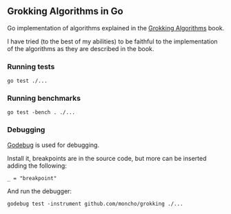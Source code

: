 ## Grokking Algorithms in Go

Go implementation of algorithms explained in the [Grokking Algorithms](https://www.manning.com/books/grokking-algorithms) book.

I have tried (to the best of my abilities) to be faithful to the implementation of the algorithms as they are described in the book.

### Running tests

```
go test ./...
```

### Running benchmarks

```
go test -bench . ./...
```

### Debugging

[Godebug](https://github.com/mailgun/godebug) is used for debugging.

Install it, breakpoints are in the source code, but more can be inserted adding the following:

```
_ = "breakpoint"
```
And run the debugger:
```
godebug test -instrument github.com/moncho/grokking ./...
```
